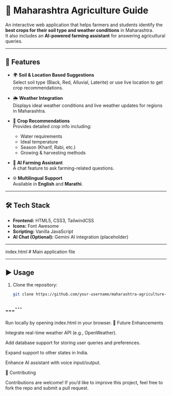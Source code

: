 # 🌱 Maharashtra Agriculture Guide

An interactive web application that helps farmers and students identify the **best crops for their soil type and weather conditions** in Maharashtra.  
It also includes an **AI-powered farming assistant** for answering agricultural queries.

---

## 🚀 Features

- 🌍 **Soil & Location Based Suggestions**  
  Select soil type (Black, Red, Alluvial, Laterite) or use live location to get crop recommendations.

- 🌦️ **Weather Integration**  
  Displays ideal weather conditions and live weather updates for regions in Maharashtra.

- 🌾 **Crop Recommendations**  
  Provides detailed crop info including:
  - Water requirements  
  - Ideal temperature  
  - Season (Kharif, Rabi, etc.)  
  - Growing & harvesting methods  

- 🤖 **AI Farming Assistant**  
  A chat feature to ask farming-related questions.

- 🌐 **Multilingual Support**  
  Available in **English** and **Marathi**.

---

## 🛠️ Tech Stack

- **Frontend:** HTML5, CSS3, TailwindCSS  
- **Icons:** Font Awesome  
- **Scripting:** Vanilla JavaScript  
- **AI Chat (Optional):** Gemini AI integration (placeholder)

---
index.html # Main application file

---

## ▶️ Usage

1. Clone the repository:
   ```bash
   git clone https://github.com/your-username/maharashtra-agriculture-guide.git
---```
---
Run locally by opening index.html in your browser.
🌟 Future Enhancements

Integrate real-time weather API (e.g., OpenWeather).

Add database support for storing user queries and preferences.

Expand support to other states in India.

Enhance AI assistant with voice input/output.

🤝 Contributing

Contributions are welcome!
If you’d like to improve this project, feel free to fork the repo and submit a pull request.


